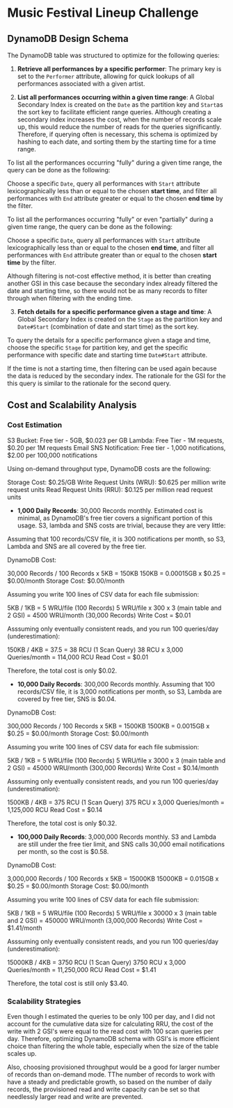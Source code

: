 # Music Festival Lineup Challenge

## DynamoDB Design Schema

The DynamoDB table was structured to optimize for the following queries:

1. **Retrieve all performances by a specific performer**: The primary key is set to the `Performer` attribute, allowing for quick lookups of all performances associated with a given artist.

2. **List all performances occurring within a given time range**: A Global Secondary Index is created on the `Date` as the partition key and `Start`as the sort key to facilitate efficient range queries. Although creating a secondary index increases the cost, when the number of records scale up, this would reduce the number of reads for the queries significantly. Therefore, if querying often is necessary, this schema is optimized by hashing to each date, and sorting them by the starting time for a time range.

To list all the performances occurring "fully" during a given time range, the query can be done as the following:

Choose a specific `Date`, query all performances with `Start` attribute lexicographically less than or equal to the chosen **start time**, and filter all performances with `End` attribute greater or equal to the chosen **end time** by the filter.


To list all the performances occurring "fully" or even "partially" during a given time range, the query can be done as the following:

Choose a specific `Date`, query all performances with `Start` attribute lexicographically less than or equal to the chosen **end time**, and filter all performances with `End` attribute greater than or equal to the chosen **start time** by the filter.

Although filtering is not-cost effective method, it is better than creating another GSI in this case because the secondary index already filtered the date and starting time, so there would not be as many records to filter through when filtering with the ending time.


3. **Fetch details for a specific performance given a stage and time**: A Global Secondary Index is created on the `Stage` as the partition key and `Date#Start` (combination of date and start time) as the sort key.

To query the details for a specific performance given a stage and time, choose the specific `Stage` for partition key, and get the specific performance with specific date and starting time `Date#Start` attribute.

If the time is not a starting time, then filtering can be used again because the data is reduced by the secondary index. The rationale for the GSI for the this query is similar to the rationale for the second query.


## Cost and Scalability Analysis

### Cost Estimation

S3 Bucket: Free tier - 5GB, $0.023 per GB
Lambda: Free Tier - 1M requests, $0.20 per 1M requests
Email SNS Notification: Free tier - 1,000 notifications, $2.00 per 100,000 notifications

Using on-demand throughput type, DynamoDB costs are the following:

Storage Cost: $0.25/GB 
Write Request Units (WRU): $0.625 per million write request units
Read Request Units (RRU): $0.125 per million read request units

- **1,000 Daily Records**: 30,000 Records monthly. Estimated cost is minimal, as DynamoDB's free tier covers a significant portion of this usage. S3, lambda and SNS costs are trivial, because they are very little:

Assuming that 100 records/CSV file, it is 300 notifications per month, so S3, Lambda and SNS are all covered by the free tier. 

DynamoDB Cost:

30,000 Records / 100 Records x 5KB = 150KB
150KB = 0.00015GB x $0.25 = $0.00/month
Storage Cost: $0.00/month

Assuming you write 100 lines of CSV data for each file submission:

5KB / 1KB = 5 WRU/file (100 Records)
5 WRU/file x 300 x 3 (main table and 2 GSI) = 4500 WRU/month (30,000 Records)
Write Cost = $0.01

Asssuming only eventually consistent reads, and you run 100 queries/day (underestimation):

150KB / 4KB = 37.5 = 38 RCU (1 Scan Query)
38 RCU x 3,000 Queries/month = 114,000 RCU
Read Cost = $0.01

Therefore, the total cost is only $0.02.


- **10,000 Daily Records**: 300,000 Records monthly.
Assuming that 100 records/CSV file, it is 3,000 notifications per month, so S3, Lambda are covered by free tier, SNS is $0.04. 

DynamoDB Cost:

300,000 Records / 100 Records x 5KB = 1500KB
1500KB = 0.0015GB x $0.25 = $0.00/month
Storage Cost: $0.00/month

Assuming you write 100 lines of CSV data for each file submission:

5KB / 1KB = 5 WRU/file (100 Records)
5 WRU/file x 3000 x 3 (main table and 2 GSI) = 45000 WRU/month (300,000 Records)
Write Cost = $0.14/month

Asssuming only eventually consistent reads, and you run 100 queries/day (underestimation):

1500KB / 4KB = 375 RCU (1 Scan Query)
375 RCU x 3,000 Queries/month = 1,125,000 RCU
Read Cost = $0.14

Therefore, the total cost is only $0.32.


- **100,000 Daily Records**: 3,000,000 Records monthly.
S3 and Lambda are still under the free tier limit, and SNS calls 30,000 email notifications per month, so the cost is $0.58.

DynamoDB Cost:

3,000,000 Records / 100 Records x 5KB = 15000KB
15000KB = 0.015GB x $0.25 = $0.00/month
Storage Cost: $0.00/month

Assuming you write 100 lines of CSV data for each file submission:

5KB / 1KB = 5 WRU/file (100 Records)
5 WRU/file x 30000 x 3 (main table and 2 GSI) = 450000 WRU/month (3,000,000 Records)
Write Cost = $1.41/month

Asssuming only eventually consistent reads, and you run 100 queries/day (underestimation):

15000KB / 4KB = 3750 RCU (1 Scan Query)
3750 RCU x 3,000 Queries/month = 11,250,000 RCU
Read Cost = $1.41

Therefore, the total cost is still only $3.40.

### Scalability Strategies
Even though I estimated the queries to be only 100 per day, and I did not account for the cumulative data size for calculating RRU, the cost of the write with 2 GSI's were equal to the read cost with 100 scan queries per day. Therefore, optimizing DynamoDB schema with GSI's is more efficient choice than filtering the whole table, especially when the size of the table scales up.

Also, choosing provisioned throughput would be a good for larger number of records than on-demand mode. TThe number of records to work with have a steady and predictable growth, so based on the number of daily records, the provisioned read and write capacity can be set so that needlessly larger read and write are prevented. 
